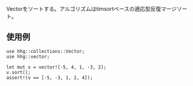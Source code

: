 Vectorをソートする。アルゴリズムはtimsortベースの適応型反復マージソート。

## 使用例

```
use hhg::collections::Vector;
use hhg::vector;

let mut v = vector![-5, 4, 1, -3, 2];
v.sort();
assert!(v == [-5, -3, 1, 2, 4]);
```
